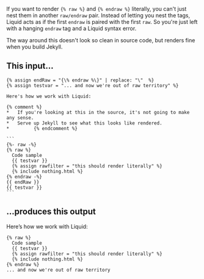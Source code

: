 If you want to render `{% raw %}` and `{% endraw %}` literally,
you can't just nest them in another `raw/endraw` pair.
Instead of letting you nest the tags,
Liquid acts as if the first `endraw` is paired with the first `raw`.
So you're just left with a hanging `endraw` tag and a Liquid syntax error.

The way around this doesn't look so clean in source code, but renders fine
when you build Jekyll.

## This input...
````
{% assign endRaw = "{\% endraw %\}" | replace: "\"  %}
{% assign testvar = "... and now we're out of raw territory" %}

Here's how we work with Liquid:

{% comment %}
*   If you're looking at this in the source, it's not going to make any sense.
*   Serve up Jekyll to see what this looks like rendered.
*         {% endcomment %}

```
{%- raw -%}
{% raw %}
  Code sample
  {{ testvar }}
  {% assign rawfilter = "this should render literally" %}
  {% include nothing.html %}
{% endraw -%}
{{ endRaw }}
{{ testvar }}
```
````
## ...produces this output

Here’s how we work with Liquid:

```
{% raw %}
  Code sample
  {{ testvar }}
  {% assign rawfilter = "this should render literally" %}
  {% include nothing.html %}
{% endraw %}
... and now we're out of raw territory
```
